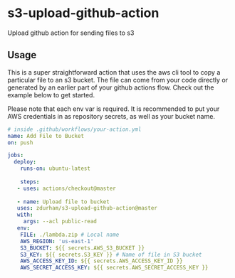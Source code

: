 # s3-upload-github-action
Upload github action for sending files to s3


## Usage

This is a super straightforward action that uses the aws cli tool to copy a particular file to an s3 bucket. The file can come from your code directly or generated by an earlier part of your github actions flow. Check out the example below to get started.

Please note that each env var is required. It is recommended to put your AWS credentials in as repository secrets, as well as your bucket name.

```yaml
# inside .github/workflows/your-action.yml
name: Add File to Bucket
on: push

jobs:
  deploy:
    runs-on: ubuntu-latest
    
    steps:
   - uses: actions/checkout@master
   
   - name: Upload file to bucket
   uses: zdurham/s3-upload-github-action@master
   with:
     args: --acl public-read
   env:
    FILE: ./lambda.zip # Local name
    AWS_REGION: 'us-east-1'
    S3_BUCKET: ${{ secrets.AWS_S3_BUCKET }}
    S3_KEY: ${{ secrets.S3_KEY }} # Name of file in S3 bucket
    AWS_ACCESS_KEY_ID: ${{ secrets.AWS_ACCESS_KEY_ID }}
    AWS_SECRET_ACCESS_KEY: ${{ secrets.AWS_SECRET_ACCESS_KEY }}
```
